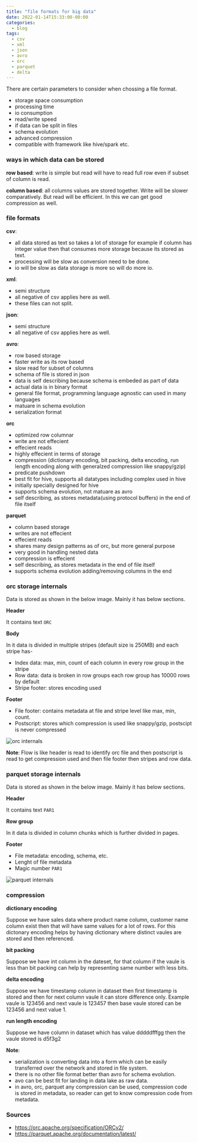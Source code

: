 ```yaml
---
title: "file formats for big data"
date: 2022-01-14T15:33:00-00:00
categories:
  - blog
tags:
  - csv
  - xml
  - json
  - avro
  - orc
  - parquet
  - delta
---
```



There are certain parameters to consider when chossing a file format.

* storage space consumption
* processing time
* io consumption
* read/write speed
* if data can be split in files
* schema evolution
* advanced compression
* compatible with framework like hive/spark etc.


### ways in which data can be stored

**row based**: write is simple but read will have to read full row even if subset of column is read.

**column based**: all columns values are stored together. Write will be slower comparatively. But read will be efficient. In this we can get good compression as well.


### file formats

**csv**:

  * all data stored as text so takes a lot of storage for example if column has integer value then that consumes more storage because its stored as text. 
  * processing will be slow as conversion need to be done. 
  * io will be slow as data storage is more so will do more io.

**xml**:

  * semi structure
  * all negative of csv applies here as well.
  * these files can not split.

**json**:

  * semi structure
  * all negative of csv applies here as well.

**avro**:

  * row based storage
  * faster write as its row based
  * slow read for subset of columns
  * schema of file is stored in json
  * data is self describing because schema is embeded as part of data
  * actual data is in binary format
  * general file format, programming language agnostic can used in many languages
  * matuare in schema evolution
  * serialization format
  
**orc**

  * optimized row columnar
  * write are not effecient
  * effecient reads
  * highly effecient in terms of storage
  * compression (dictionary encoding, bit packing, delta encoding, run length encoding along with generalzed compression like snappy/gzip)
  * predicate pushdown
  * best fit for hive, supports all datatypes including complex used in hive
  * initially specially designed for hive
  * supports schema evolution, not matuare as avro
  * self describing, as stores metadata(using protocol buffers) in the end of file itself


**parquet**

  * column based storage
  * writes are not effecient
  * effecient reads
  * shares many design patterns as of orc, but more general purpose
  * very good in handling nested data
  * compression is effecient
  * self describing, as stores metadata in the end of file itself
  * supports schema evolution adding/removing columns in the end


### orc storage internals

Data is stored as shown in the below image. Mainly it has below sections.

**Header**

It contains text `ORC`

**Body**

In it data is divided in multiple stripes (default size is 250MB) and each stripe has-
  * Index data: max, min, count of each column in every row group in the stripe
  * Row data: data is broken in row groups each row group has 10000 rows by default
  * Stripe footer: stores encoding used

**Footer**

  * File footer: contains metadata at file and stripe level like max, min, count.
  * Postscript: stores which compression is used like snappy/gzip, postscipt is never compressed

![orc internals](/assets/images/fileformats/orc.png)

**Note**: Flow is like header is read to identify orc file and then postscript is read to get compression used and then file footer then stripes and row data.


### parquet storage internals

Data is stored as shown in the below image. Mainly it has below sections.

**Header**

It contains text `PAR1`

**Row group**

In it data is divided in column chunks which is further divided in pages.   

**Footer**

  * File metadata: encoding, schema, etc.
  * Lenght of file metadata
  * Magic number `PAR1`

![parquet internals](/assets/images/fileformats/parquet.png)


### compression

**dictionary encoding**

Suppose we have sales data where product name column, customer name column exist then that will have same values for a lot of rows. For this dictonary encoding helps by having dictionary where distinct vaules are stored and then referenced.

**bit packing**

Suppose we have int column in the dateset, for that column if the vaule is less than bit packing can help by representing same number with less bits.

**delta encoding**

Suppose we have timestamp column in dataset then first timestamp is stored and then for next column vaule it can store difference only. Example vaule is 123456 and next vaule is 123457 then base vaule stored can be 123456 and next value 1.

**run length encoding**

Suppose we have column in dataset which has value dddddfffgg then the vaule stored is d5f3g2


**Note**: 
* serialization is converting data into a form which can be easily transferred over the network and stored in file system.
* there is no other file format better than avro for schema evolution.
* avo can be best fit for landing in data lake as raw data.
* in avro, orc, parquet any compression can be used, compression code is stored in metadata, so reader can get to know compression code from metadata.


### Sources

* https://orc.apache.org/specification/ORCv2/
* https://parquet.apache.org/documentation/latest/
